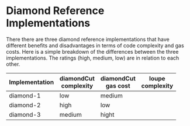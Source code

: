 # Diamond Reference Implementations

There there are three diamond reference implementations that have different benefits and disadvantages in terms of code complexity and gas costs.
Here is a simple breakdown of the differences between the three implementations. The ratings (high, medium, low) are in relation to each other.

| Implementation | diamondCut<br>complexity | diamondCut<br>gas cost | loupe<br>complexity |
| -------------- | ------------------------ | ---------------------- | ------------------- |
| diamond-1      | low                      | medium                 |
| diamond-2      | high                     | low                    |
| diamond-3      | medium                   | hight                  |
